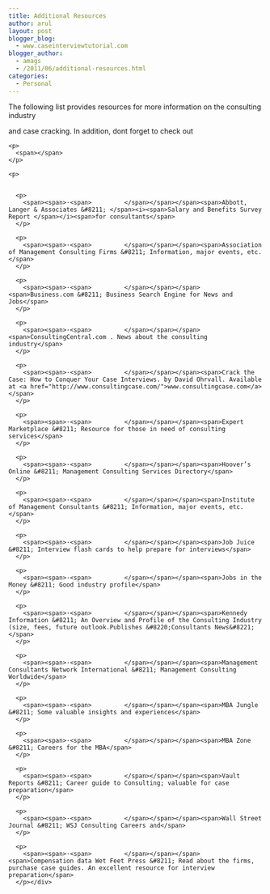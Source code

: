 ```yaml
---
title: Additional Resources
author: arul
layout: post
blogger_blog:
  - www.caseinterviewtutorial.com
blogger_author:
  - amags
  - /2011/06/additional-resources.html
categories:
  - Personal
---
```

<div>
  The following list provides resources for more information on the consulting industry 
  
  <p>
    <span></span>
  </p>
  
  <p>
    and case cracking. In addition, dont forget to check out 
    
    <p>
      <span></span>
    </p>
    
    <p>
        
      
      <p>
        <span><span>·<span>         </span></span></span><span>Abbott, Langer & Associates &#8211; </span><i><span>Salary and Benefits Survey Report </span></i><span>for consultants</span>
      </p>
      
      <p>
        <span><span>·<span>         </span></span></span><span>Association of Management Consulting Firms &#8211; Information, major events, etc.</span>
      </p>
      
      <p>
        <span><span>·<span>         </span></span></span><span>Business.com &#8211; Business Search Engine for News and Jobs</span>
      </p>
      
      <p>
        <span><span>·<span>         </span></span></span><span>ConsultingCentral.com . News about the consulting industry</span>
      </p>
      
      <p>
        <span><span>·<span>         </span></span></span><span>Crack the Case: How to Conquer Your Case Interviews. by David Ohrvall. Available at <a href="http://www.consultingcase.com/">www.consultingcase.com</a></span>
      </p>
      
      <p>
        <span><span>·<span>         </span></span></span><span>Expert Marketplace &#8211; Resource for those in need of consulting services</span>
      </p>
      
      <p>
        <span><span>·<span>         </span></span></span><span>Hoover’s Online &#8211; Management Consulting Services Directory</span>
      </p>
      
      <p>
        <span><span>·<span>         </span></span></span><span>Institute of Management Consultants &#8211; Information, major events, etc.</span>
      </p>
      
      <p>
        <span><span>·<span>         </span></span></span><span>Job Juice &#8211; Interview flash cards to help prepare for interviews</span>
      </p>
      
      <p>
        <span><span>·<span>         </span></span></span><span>Jobs in the Money &#8211; Good industry profile</span>
      </p>
      
      <p>
        <span><span>·<span>         </span></span></span><span>Kennedy Information &#8211; An Overview and Profile of the Consulting Industry (size, fees, future outlook.Publishes &#8220;Consultants News&#8221;</span>
      </p>
      
      <p>
        <span><span>·<span>         </span></span></span><span>Management Consultants Network International &#8211; Management Consulting Worldwide</span>
      </p>
      
      <p>
        <span><span>·<span>         </span></span></span><span>MBA Jungle &#8211; Some valuable insights and experiences</span>
      </p>
      
      <p>
        <span><span>·<span>         </span></span></span><span>MBA Zone &#8211; Careers for the MBA</span>
      </p>
      
      <p>
        <span><span>·<span>         </span></span></span><span>Vault Reports &#8211; Career guide to Consulting; valuable for case preparation</span>
      </p>
      
      <p>
        <span><span>·<span>         </span></span></span><span>Wall Street Journal &#8211; WSJ Consulting Careers and</span>
      </p>
      
      <p>
        <span><span>·<span>         </span></span></span><span>Compensation data Wet Feet Press &#8211; Read about the firms, purchase case guides. An excellent resource for interview preparation</span>
      </p></div>
